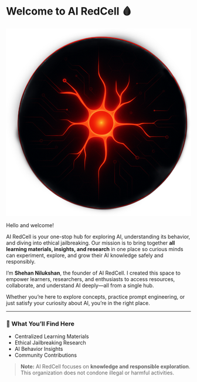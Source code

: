 # Welcome to AI RedCell 🩸
![Logo](profile/RedCell.png)

Hello and welcome!  

AI RedCell is your one-stop hub for exploring AI, understanding its behavior, and diving into ethical jailbreaking. Our mission is to bring together **all learning materials, insights, and research** in one place so curious minds can experiment, explore, and grow their AI knowledge safely and responsibly.  

I’m **Shehan Nilukshan**, the founder of AI RedCell. I created this space to empower learners, researchers, and enthusiasts to access resources, collaborate, and understand AI deeply—all from a single hub.  

Whether you’re here to explore concepts, practice prompt engineering, or just satisfy your curiosity about AI, you’re in the right place.  

---

### 🔗 What You’ll Find Here
- Centralized Learning Materials  
- Ethical Jailbreaking Research  
- AI Behavior Insights  
- Community Contributions  

> **Note:** AI RedCell focuses on **knowledge and responsible exploration**. This organization does not condone illegal or harmful activities.
